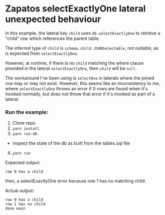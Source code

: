 # Zapatos selectExactlyOne lateral unexpected behaviour

In this example, the lateral key `child` uses `db.selectExactlyOne` to retrieve a "child" row which references the parent table.

The inferred type of `child` is `schema.child.JSONSelectable`, not nullable, as is expected from `selectExactlyOne`.

However, at runtime, if there is no `child` matching the where clause provided in the lateral `selectExactlyOne`, then `child` will be `null`.

The workaround I've been using is `selectOne` in laterals where the joined row may or may not exist. However, this seems like an inconsistency to me, where `selectExactlyOne` throws an error if 0 rows are found when it's invoked normally, but does not throw that error if it's invoked as part of a lateral.

### Run the example:

1. Clone repo
2. `yarn install`
3. `yarn run-db`
  - inspect the state of the db as built from the tables.sql file
4. `yarn run`

Expected output:
```
row 0 has a child
```
then, a selectExactlyOne error because row 1 has no matching child.

Actual output:
```
row 0 has a child
row 1 has no child
done main
```
